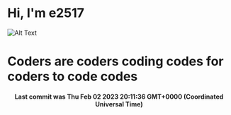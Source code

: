 # Hi, I'm e2517

![Alt Text](https://github.com/E2517/e2517/blob/master/images/background.gif)

# Coders are coders coding codes for coders to code codes

<h4 align="center">Last commit was Thu Feb 02 2023 20:11:36 GMT+0000 (Coordinated Universal Time)</h4>
